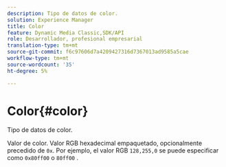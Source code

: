 ```yaml
---
description: Tipo de datos de color.
solution: Experience Manager
title: Color
feature: Dynamic Media Classic,SDK/API
role: Desarrollador, profesional empresarial
translation-type: tm+mt
source-git-commit: f6c97606d7a4209427316d7367013ad9585a5cae
workflow-type: tm+mt
source-wordcount: '35'
ht-degree: 5%

---
```



# Color{#color}

Tipo de datos de color.

Valor de color. Valor RGB hexadecimal empaquetado, opcionalmente precedido de `0x`. Por ejemplo, el valor RGB `128,255,0` se puede especificar como `0x80ff00` o `80ff00` .
